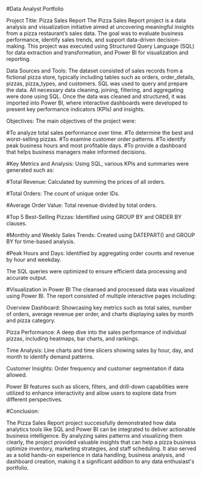 #Data Analyst Portfolio

Project Title: Pizza Sales Report
The Pizza Sales Report project is a data analysis and visualization initiative aimed at uncovering meaningful insights from a pizza restaurant’s sales data. The goal was to evaluate business performance, identify sales trends, and support data-driven decision-making. This project was executed using Structured Query Language (SQL) for data extraction and transformation, and Power BI for visualization and reporting.

Data Sources and Tools:
The dataset consisted of sales records from a fictional pizza store, typically including tables such as orders, order_details, pizzas, pizza_types, and customers. SQL was used to query and prepare the data. All necessary data cleaning, joining, filtering, and aggregating were done using SQL. Once the data was cleaned and structured, it was imported into Power BI, where interactive dashboards were developed to present key performance indicators (KPIs) and insights.

Objectives:
The main objectives of the project were:

#To analyze total sales performance over time.
#To determine the best and worst-selling pizzas.
#To examine customer order patterns.
#To identify peak business hours and most profitable days.
#To provide a dashboard that helps business managers make informed decisions.

#Key Metrics and Analysis:
Using SQL, various KPIs and summaries were generated such as:

#Total Revenue: Calculated by summing the prices of all orders.

#Total Orders: The count of unique order IDs.

#Average Order Value: Total revenue divided by total orders.

#Top 5 Best-Selling Pizzas: Identified using GROUP BY and ORDER BY clauses.

#Monthly and Weekly Sales Trends: Created using DATEPART() and GROUP BY for time-based analysis.

#Peak Hours and Days: Identified by aggregating order counts and revenue by hour and weekday.

The SQL queries were optimized to ensure efficient data processing and accurate output.

#Visualization in Power BI
The cleansed and processed data was visualized using Power BI. The report consisted of multiple interactive pages including:

Overview Dashboard: Showcasing key metrics such as total sales, number of orders, average revenue per order, and charts displaying sales by month and pizza category.

Pizza Performance: A deep dive into the sales performance of individual pizzas, including heatmaps, bar charts, and rankings.

Time Analysis: Line charts and time slicers showing sales by hour, day, and month to identify demand patterns.

Customer Insights: Order frequency and customer segmentation if data allowed.

Power BI features such as slicers, filters, and drill-down capabilities were utilized to enhance interactivity and allow users to explore data from different perspectives.

#Conclusion:

The Pizza Sales Report project successfully demonstrated how data analytics tools like SQL and Power BI can be integrated to deliver actionable business intelligence. By analyzing sales patterns and visualizing them clearly, the project provided valuable insights that can help a pizza business optimize inventory, marketing strategies, and staff scheduling. It also served as a solid hands-on experience in data handling, business analysis, and dashboard creation, making it a significant addition to any data enthusiast's portfolio.
